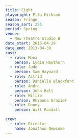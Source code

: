 ```yaml
---
title: Eight
playwright: Ella Hickson
season: Fringe
season_sort: 255
period: Spring
venue:
  - New Theatre Studio B
date_start: 2013-04-29
date_end: 2013-04-30
cast:
  - role: Mona
    person: Lydia Hawthorn
  - role: Jude
    person: Sam Hayward
  - role: Astrid
    person: Daniella Blackford
  - role: Andre
    person: John Bell
  - role: Millie
    person: Rhianna Grazier
  - role: Danny
    person: Will Randall

crew:
  - role: Director
    name: Jonathon Newsome
---
```

